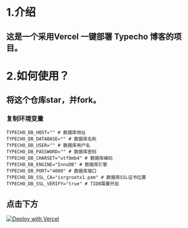 # 1.介绍
## 这是一个采用Vercel 一键部署 Typecho 博客的项目。

# 2.如何使用？
## 将这个仓库star，并fork。
### 复制环境变量
```dotenv
TYPECHO_DB_HOST="" # 数据库地址
TYPECHO_DB_DATABASE="" # 数据库名称
TYPECHO_DB_USER="" # 数据库用户名
TYPECHO_DB_PASSWORD="" # 数据库密码
TYPECHO_DB_CHARSET="utf8mb4" # 数据库编码
TYPECHO_DB_ENGINE="InnoDB" # 数据库引擎
TYPECHO_DB_PORT="4000" # 数据库端口
TYPECHO_DB_SSL_CA="isrgrootx1.pem" # 数据库SSL证书位置
TYPECHO_DB_SSL_VERIFY="true" # TIDB需要开启
```
## 点击下方
<a href="https://vercel.com/new/import?s=https://github.com/iawooo/vlty&hasTrialAvailable=1&showOptionalTeamCreation=false&project-name=vlty&framework=other&totalProjects=1&remainingProjects=1" target="_blank"><img src="https://vercel.com/button" alt="Deploy with Vercel"></a>
